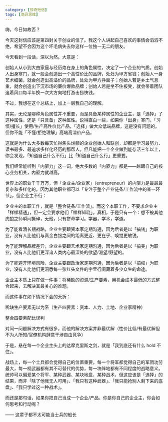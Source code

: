 ```yaml
---
category: [惊奇短信]
tags: [诡异思维]
---
```



嗨，今日如故否？

今天这封信应该是第四封关于创业的信了。我这个人讲起自己喜欢的事情会滔滔不绝，希望不会因为这个坏毛病失去你这样一位独一无二的朋友。

今天看到一段话，深以为然。大意是：

创始人从小到大由家庭与经历烙在身上的角色属性，决定了一个企业的气质。创始人出身寒门，就一般会创造出一个高性价比的品牌，处处为甲方省钱；创始人一身艺术细菌，就会创造出高溢价的品牌，处处为甲方挣面子；创始人若是乡土气息重，就会创造出下沉市场的廉价爆款品牌；创始人若是坐不住板凳，就会带着团队追着风口每半年换一次大方向地打游击捞快钱。

不过，我想在这个总结上，加上一层我自己的理解。

其实，无论是哪种角色属性并不重要，而是具备某种属性的企业主，是「选择」了这种属性，还是「只具备」这种属性。说得直白一些，如果你「出身」寒门，「习惯/擅长」使用/生产高性价比产品，「选择」做大众低端品牌，这是没有问题的。但你不能「不懂/拒绝理解」高端高溢价产品。

这就是为什么大多数每天忙得焦头烂额的企业创始人和联创，却都是学习最努力、读书最多、最追求多样化经历的那帮人。但凡能把一个企业做到能存活三年以上，你会发现，「知道自己什么不行」比「知道自己什么行」更重要。

我们经常能听到「内驱力」这一词。绝大多数的「内驱力」都是——越跟自己的核心业务相关，内驱力就越高。

世界上的职业千千万万，但「企业主/企业家」（entrepreneur）的内驱力是最最最复杂和多样化的。因为其他职业都可以「专注于整个产业链条/工作流中的某一环节」，但企业主不行：

企业主的本职工作，就是「整合链条/工作流」。而这个本职工作，不要求企业主「样样精通」，但一定会要求他们「样样知晓」。真相，于是只有一个：想不被其他虎狼之师瞬间撕碎，无他，只有拼命学习。学器，学术，学道。

为了能看清长期战略，企业主要跟资本家定期沟通，因为后者是以「搞钱」为职业，没有人比他们与真金白银之间的距离更近、更在乎、嗅觉更敏锐。

为了能理解品牌差异，企业主要跟艺术家定期沟通，因为后者是以「搞美」为职业，没有人比他们更深谙人类内心最深处的欲望/渴望/野望的。

为了能避开环境风险，企业主要跟政治家定期沟通，因为后者是以「搞权」为职业，没有人比他们更洞悉每一张红头文件的字里行间藏着多少众生的命途。

企业主本质上只在做一件事：将稀缺的资源/生产要素，用机会成本最低的方式整合起来，去解决其最关心的难题。

而这件事在如下情况下会的夭折：

稀缺生产要素无以为系（生产四要素：资本、人力、土地、企业家精神）

整合四要素配比误判

对同一问题解决方式有很多，而他的解决方案并非最优解（性价比低/有最优解但不为人所知/官僚机构肆意干涉自由竞争）

于是，悬在每一个企业主头上的达摩克里斯之剑，就是「我到底还有什么 hold 不住」。

战场上，每一个士兵都会觉得自己的位置重要，每一个将军都觉得自己的军团功劳最大，每一柄武器都有其不可替代的优势，每一块阵地都有不同程度的战略意义。统帅可以偏爱某个将军、某种武器、某块地盘、某种战术，但这应该是「选择」的结果，而非「除了他我无人可用」、「我只有这种武器」、「我只能抢别人剩下来的底盘」、「我只学过这一种战术」。

而还是那句话，如果你把自己当成一个企业/产品，你是你自己的企业主，你会如何思考和行动呢？

—— 这辈子都不太可能当士兵的船长